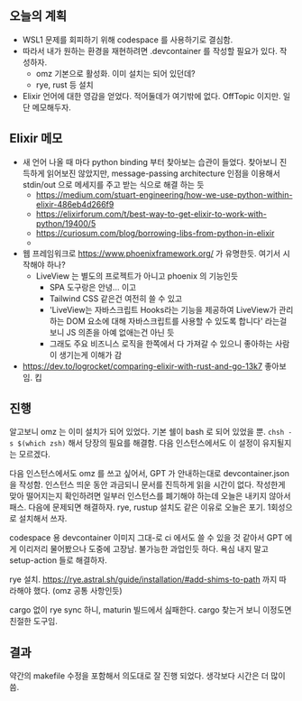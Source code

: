 ## 오늘의 계획

- WSL1 문제를 회피하기 위해 codespace 를 사용하기로 결심함.
- 따라서 내가 원하는 환경을 재현하려면 .devcontainer 를 작성할 필요가 있다. 작성하자.
  - omz 기본으로 활성화. 이미 설치는 되어 있던데?
  - rye, rust 등 설치
- Elixir 언어에 대한 영감을 얻었다. 적어둘데가 여기밖에 없다. OffTopic 이지만. 일단 메모해두자.
  

## Elixir 메모

- 새 언어 나올 때 마다 python binding 부터 찾아보는 습관이 들었다. 찾아보니 진득하게 읽어보진 않았지만, message-passing architecture 인점을 이용해서 stdin/out 으로 메세지를 주고 받는 식으로 해결 하는 듯
    - https://medium.com/stuart-engineering/how-we-use-python-within-elixir-486eb4d266f9
    - https://elixirforum.com/t/best-way-to-get-elixir-to-work-with-python/19400/5
    - https://curiosum.com/blog/borrowing-libs-from-python-in-elixir
    - 
- 웹 프레임워크로 https://www.phoenixframework.org/ 가 유명한듯. 여기서 시작해야 하나?
    - LiveView 는 별도의 프로젝트가 아니고 phoenix 의 기능인듯
        - SPA 도구랑은 안녕... 이고 
        - Tailwind CSS 같은건 여전히 쓸 수 있고
        - 'LiveView는 자바스크립트 Hooks라는 기능을 제공하여 LiveView가 관리하는 DOM 요소에 대해 자바스크립트를 사용할 수 있도록 합니다' 라는걸 보니 JS 의존을 아예 없애는건 아닌 듯
        - 그래도 주요 비즈니스 로직을 한쪽에서 다 가져갈 수 있으니 좋아하는 사람이 생기는게 이해가 감
- https://dev.to/logrocket/comparing-elixir-with-rust-and-go-13k7 좋아보임. 킵

## 진행

알고보니 omz 는 이미 설치가 되어 있었다. 기본 쉘이 bash 로 되어 있었을 뿐.
`chsh -s $(which zsh)` 해서 당장의 필요를 해결함.
다음 인스턴스에서도 이 설정이 유지될지는 모르겠다.

다음 인스턴스에서도 omz 를 쓰고 싶어서, GPT 가 안내하는대로 devcontainer.json 을 작성함. 인스턴스 띄운 동안 과금되니 문서를 진득하게 읽을 시간이 없다.
작성한게 맞아 떨어지는지 확인하려면 일부러 인스턴스를 폐기해야 하는데 오늘은 내키지 않아서 패스. 다음에 문제되면 해결하자.
rye, rustup 설치도 같은 이유로 오늘은 포기. 1회성으로 설치해서 쓰자.

codespace 용 devcontainer 이미지 그대-로 ci 에서도 쓸 수 있을 것 같아서 GPT 에게 이리저리 물어봤으나 도중에 고장남. 불가능한 과업인듯 하다.
욕심 내지 말고 setup-action 들로 해결하자.

rye 설치.
https://rye.astral.sh/guide/installation/#add-shims-to-path 까지 따라해야 했다. (omz 공통 사항인듯)

cargo 없이 rye sync 하니, maturin 빌드에서 싪패한다. cargo 찾는거 보니 이정도면 친절한 도구임.


## 결과

약간의 makefile 수정을 포함해서 의도대로 잘 진행 되었다.
생각보다 시간은 더 많이 씀.